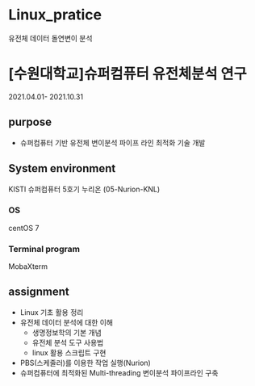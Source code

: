 # Linux_pratice
유전체 데이터 돌연변이 분석

# [수원대학교]슈퍼컴퓨터 유전체분석 연구
2021.04.01- 2021.10.31

## purpose
- 슈퍼컴퓨터 기반 유전체 변이분석 파이프 라인 최적화 기술 개발

## System environment
KISTI 슈퍼컴퓨터 5호기 누리온 (05-Nurion-KNL)
### OS
centOS 7
### Terminal program
MobaXterm

## assignment
- Linux 기초 활용 정리
- 유전체 데이터 분석에 대한 이해
  - 생명정보학의 기본 개념
  - 유전체 분석 도구 사용법
  - linux 활용 스크립트 구현
- PBS(스케줄러)를 이용한 작업 실행(Nurion)
- 슈퍼컴퓨터에 최적화된 Multi-threading 변이분석 파이프라인 구축
